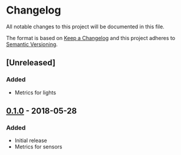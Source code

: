 # Changelog
All notable changes to this project will be documented in this file.

The format is based on [Keep a Changelog](http://keepachangelog.com/en/1.0.0/)
and this project adheres to [Semantic Versioning](http://semver.org/spec/v2.0.0.html).

## [Unreleased]

### Added
- Metrics for lights

## [0.1.0] - 2018-05-28

### Added
- Initial release
- Metrics for sensors

[0.1.0]: https://github.com/nilsding/hue_exporter/releases/tag/v0.1.0
